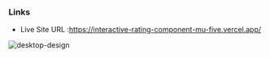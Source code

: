 

### Links

- Live Site URL :https://interactive-rating-component-mu-five.vercel.app/



![desktop-design](https://github.com/Abashidzeofficial/interactive-rating-component/assets/114133338/1a9a88cc-1e1b-4419-91af-13fc33f5dd46)
